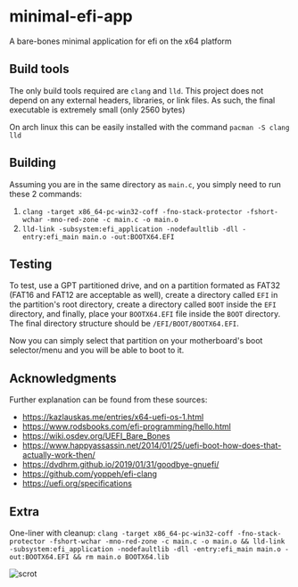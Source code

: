 # minimal-efi-app
A bare-bones minimal application for efi on the x64 platform

## Build tools
The only build tools required are `clang` and `lld`. This project does not depend on any external headers, libraries, or link files. As such, the final executable is extremely small (only 2560 bytes)

On arch linux this can be easily installed with the command 
`pacman -S clang lld`

## Building
Assuming you are in the same directory as `main.c`, you simply need to run these 2 commands:

1. `clang -target x86_64-pc-win32-coff -fno-stack-protector -fshort-wchar -mno-red-zone -c main.c -o main.o`
2. `lld-link -subsystem:efi_application -nodefaultlib -dll -entry:efi_main main.o -out:BOOTX64.EFI`

## Testing
To test, use a GPT partitioned drive, and on a partition formated as FAT32 (FAT16 and FAT12 are acceptable as well), create a directory called `EFI` in the partition's root directory, create a directory called `BOOT` inside the `EFI` directory, and finally, place your `BOOTX64.EFI` file inside the `BOOT` directory. The final directory structure should be `/EFI/BOOT/BOOTX64.EFI`.

Now you can simply select that partition on your motherboard's boot selector/menu and you will be able to boot to it.

## Acknowledgments
Further explanation can be found from these sources:

- https://kazlauskas.me/entries/x64-uefi-os-1.html
- https://www.rodsbooks.com/efi-programming/hello.html
- https://wiki.osdev.org/UEFI_Bare_Bones
- https://www.happyassassin.net/2014/01/25/uefi-boot-how-does-that-actually-work-then/
- https://dvdhrm.github.io/2019/01/31/goodbye-gnuefi/
- https://github.com/yoppeh/efi-clang
- https://uefi.org/specifications

## Extra
One-liner with cleanup:
`clang -target x86_64-pc-win32-coff -fno-stack-protector -fshort-wchar -mno-red-zone -c main.c -o main.o && lld-link -subsystem:efi_application -nodefaultlib -dll -entry:efi_main main.o -out:BOOTX64.EFI && rm main.o BOOTX64.lib`

![scrot](https://user-images.githubusercontent.com/39736205/61829719-7c19a300-ae37-11e9-8571-86df407a81b3.png)
